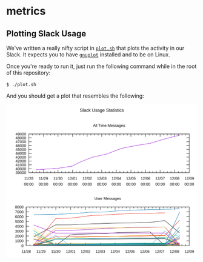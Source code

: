# metrics

## Plotting Slack Usage

We've written a really nifty script in [`plot.sh`](plot.sh) that plots the
activity in our Slack. It expects you to have
[`gnuplot`](http://www.gnuplot.info/) installed and to be on Linux.

Once you're ready to run it, just run the following command while in the root of
this repository:

    $ ./plot.sh

And you should get a plot that resembles the following:

![](slack_stats.svg)
